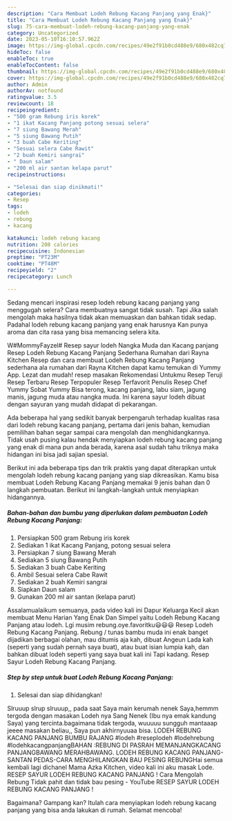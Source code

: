```yaml
---
description: "Cara Membuat Lodeh Rebung Kacang Panjang yang Enak}"
title: "Cara Membuat Lodeh Rebung Kacang Panjang yang Enak}"
slug: 75-cara-membuat-lodeh-rebung-kacang-panjang-yang-enak
category: Uncategorized
date: 2023-05-10T16:10:57.962Z
image: https://img-global.cpcdn.com/recipes/49e2f91b0cd488e9/680x482cq70/lodeh-rebung-kacang-panjang-foto-resep-utama.jpg
hideToc: false
enableToc: true
enableTocContent: false
thumbnail: https://img-global.cpcdn.com/recipes/49e2f91b0cd488e9/680x482cq70/lodeh-rebung-kacang-panjang-foto-resep-utama.jpg
cover: https://img-global.cpcdn.com/recipes/49e2f91b0cd488e9/680x482cq70/lodeh-rebung-kacang-panjang-foto-resep-utama.jpg
author: Admin
authorAv: notfound
ratingvalue: 3.5
reviewcount: 18
recipeingredient:
- "500 gram Rebung iris korek"
- "1 ikat Kacang Panjang potong sesuai selera"
- "7 siung Bawang Merah"
- "5 siung Bawang Putih"
- "3 buah Cabe Keriting"
- "Sesuai selera Cabe Rawit"
- "2 buah Kemiri sangrai"
- " Daun salam"
- "200 ml air santan kelapa parut"
recipeinstructions:

- "Selesai dan siap dinikmati!"
categories:
- Resep
tags:
- lodeh
- rebung
- kacang

katakunci: lodeh rebung kacang 
nutrition: 208 calories
recipecuisine: Indonesian
preptime: "PT23M"
cooktime: "PT48M"
recipeyield: "2"
recipecategory: Lunch

---
```



Sedang mencari inspirasi resep lodeh rebung kacang panjang yang menggugah selera? Cara membuatnya sangat tidak susah. Tapi Jika salah mengolah maka hasilnya tidak akan memuaskan dan bahkan tidak sedap. Padahal lodeh rebung kacang panjang yang enak harusnya Kan punya aroma dan cita rasa yang bisa memancing selera kita.


W#MommyFayzel# Resep sayur lodeh Nangka Muda dan Kacang panjang Resep Lodeh Rebung Kacang Panjang Sederhana Rumahan dari Rayna Kitchen Resep dan cara membuat Lodeh Rebung Kacang Panjang sederhana ala rumahan dari Rayna Kitchen dapat kamu temukan di Yummy App. Lezat dan mudah! resep masakan Rekomendasi Untukmu Resep Teruji Resep Terbaru Resep Terpopuler Resep Terfavorit Penulis Resep Chef Yummy Sobat Yummy Bisa terong, kacang panjang, labu siam, jagung manis, jagung muda atau nangka muda. Ini karena sayur lodeh dibuat dengan sayuran yang mudah didapat di pekarangan.

Ada beberapa hal yang sedikit banyak berpengaruh terhadap kualitas rasa dari lodeh rebung kacang panjang, pertama dari jenis bahan, kemudian pemilihan bahan segar sampai cara mengolah dan menghidangkannya. Tidak usah pusing kalau hendak menyiapkan lodeh rebung kacang panjang yang enak di mana pun anda berada, karena asal sudah tahu triknya maka hidangan ini bisa jadi sajian spesial.


Berikut ini ada beberapa tips dan trik praktis yang dapat diterapkan untuk mengolah lodeh rebung kacang panjang yang siap dikreasikan. Kamu bisa membuat Lodeh Rebung Kacang Panjang memakai 9 jenis bahan dan 0 langkah pembuatan. Berikut ini langkah-langkah untuk menyiapkan hidangannya.

<!--inarticleads1-->

##### Bahan-bahan dan bumbu yang diperlukan dalam pembuatan Lodeh Rebung Kacang Panjang:

1. Persiapkan 500 gram Rebung iris korek
1. Sediakan 1 ikat Kacang Panjang, potong sesuai selera
1. Persiapkan 7 siung Bawang Merah
1. Sediakan 5 siung Bawang Putih
1. Sediakan 3 buah Cabe Keriting
1. Ambil Sesuai selera Cabe Rawit
1. Sediakan 2 buah Kemiri sangrai
1. Siapkan  Daun salam
1. Gunakan 200 ml air santan (kelapa parut)


Assalamualaikum semuanya, pada video kali ini Dapur Keluarga Kecil akan membuat Menu Harian Yang Enak Dan Simpel yaitu Lodeh Rebung Kacang Panjang atau lodeh. Lgi musim rebung.oye.favoritku😃😃😃 Resep Lodeh Rebung Kacang Panjang. Rebung / tunas bambu muda ini enak banget dijadikan berbagai olahan, mau ditumis aja kah, dibuat Angeun Lada kah (seperti yang sudah pernah saya buat), atau buat isian lumpia kah, dan bahkan dibuat lodeh seperti yang saya buat kali ini Tapi kadang. Resep Sayur Lodeh Rebung Kacang Panjang. 

<!--inarticleads2-->

##### Step by step untuk buat Lodeh Rebung Kacang Panjang:


1. Selesai dan siap dihidangkan!

Slruuup slrup slruuup,, pada saat Saya main kerumah nenek Saya,hemmm tergoda dengan masakan Lodeh nya Sang Nenek (Ibu nya emak kandung Saya) yang tercinta.bagaimana tidak tergoda, wuuuuu sungguh mantaaap jeeee masakan beliau,, Saya pun akhirnyuuaa bisa. LODEH REBUNG KACANG PANJANG BUMBU RAJANG #lodeh #reseplodeh #lodehrebung #lodehkacangpanjangBAHAN :REBUNG DI PASRAH MEMANJANGKACANG PANJANGBAWANG MERAHBAWANG. LODEH REBUNG KACANG PANJANG-SANTAN PEDAS-CARA MENGHILANGKAN BAU PESING REBUNGHai semua kembali lagi dichanel Mama Azka Kitchen, video kali ini aku masak Lode. RESEP SAYUR LODEH REBUNG KACANG PANJANG ! Cara Mengolah Rebung Tidak pahit dan tidak bau pesing - YouTube RESEP SAYUR LODEH REBUNG KACANG PANJANG ! 

Bagaimana? Gampang kan? Itulah cara menyiapkan lodeh rebung kacang panjang yang bisa anda lakukan di rumah. Selamat mencoba!
